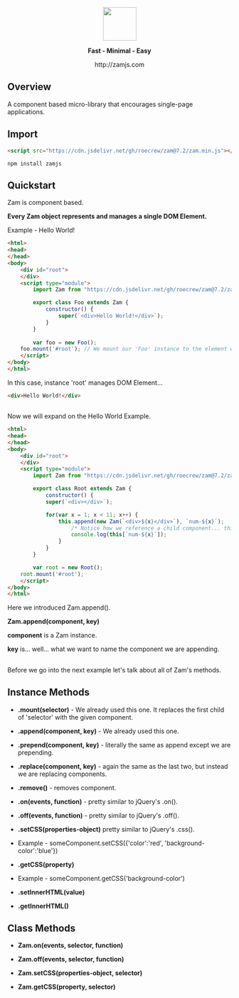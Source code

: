 <p align="center"><img src="https://i.imgur.com/b4uo72l.png" width="auto" height="75px" /><p/>

<p align="center">
<strong>Fast - Minimal - Easy</strong>
</p>

<p align="center">
http://zamjs.com
</p>

## Overview

A component based micro-library that encourages single-page applications.

## Import

```html
<script src="https://cdn.jsdelivr.net/gh/roecrew/zam@7.2/zam.min.js"></script>
```
```
npm install zamjs
```

## Quickstart

Zam is component based.

<strong>Every Zam object represents and manages a single DOM Element.</strong>

Example - Hello World!

```html
<html>
<head>
</head>
<body>
    <div id="root">
    </div>
    <script type="module">
        import Zam from "https://cdn.jsdelivr.net/gh/roecrew/zam@7.2/zam.min.js";

        export class Foo extends Zam {
            constructor() {
                super(`<div>Hello World!</div>`);
            }
        }
        
        var foo = new Foo();
	foo.mount('#root'); // We mount our 'Foo' instance to the element with id attribute 'root'.
    </script>
</body>
</html>
```

In this case, instance 'root' manages DOM Element...

```html
<div>Hello World!</div>
```

##

Now we will expand on the Hello World Example.

```html
<html>
<head>
</head>
<body>
    <div id="root">
    </div>
    <script type="module">
        import Zam from "https://cdn.jsdelivr.net/gh/roecrew/zam@7.2/zam.min.js";

        export class Root extends Zam {
            constructor() {
            super(`<div></div>`);

            for(var x = 1; x < 11; x++) {
                this.append(new Zam(`<div>${x}</div>`), `num-${x}`);
                    /* Notice how we reference a child component... this['somekey'] */
                    console.log(this[`num-${x}`]);
                }
            }
        }

        var root = new Root();
	root.mount('#root');
    </script>
</body>
</html>
```

Here we introduced Zam.append().

<strong>Zam.append(component, key)</strong>

<strong>component</strong> is a Zam instance.

<strong>key</strong> is... well... what we want to name the component we are appending.

##

Before we go into the next example let's talk about all of Zam's methods.

## Instance Methods

* <strong>.mount(selector)</strong> - We already used this one. It replaces the first child of 'selector' with the given component.

* <strong>.append(component, key)</strong> - We already used this one.

* <strong>.prepend(component, key)</strong> - literally the same as append except we are prepending.

* <strong>.replace(component, key)</strong> - again the same as the last two, but instead we are replacing components.

* <strong>.remove()</strong> - removes component.

* <strong>.on(events, function)</strong> - pretty similar to jQuery's .on().

* <strong>.off(events, function)</strong> - pretty similar to jQuery's .off().

* <strong>.setCSS(properties-object)</strong> pretty similar to jQuery's .css().

* Example - someComponent.setCSS({'color':'red', 'background-color':'blue'})

* <strong>.getCSS(property)</strong>

* Example - someComponent.getCSS('background-color')

* <strong>.setInnerHTML(value)</strong>

* <strong>.getInnerHTML()</strong>

## Class Methods

* <strong>Zam.on(events, selector, function)</strong>

* <strong>Zam.off(events, selector, function)</strong>

* <strong>Zam.setCSS(properties-object, selector)</strong>

* <strong>Zam.getCSS(property, selector)</strong>
